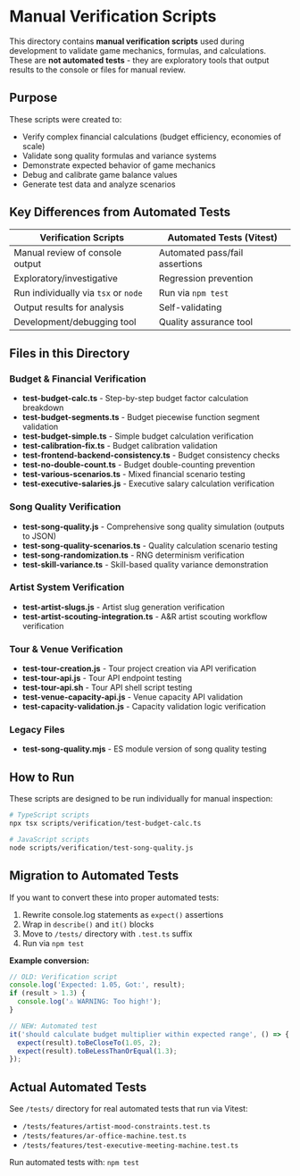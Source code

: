 # Manual Verification Scripts

This directory contains **manual verification scripts** used during development to validate game mechanics, formulas, and calculations. These are **not automated tests** - they are exploratory tools that output results to the console or files for manual review.

## Purpose

These scripts were created to:
- Verify complex financial calculations (budget efficiency, economies of scale)
- Validate song quality formulas and variance systems
- Demonstrate expected behavior of game mechanics
- Debug and calibrate game balance values
- Generate test data and analyze scenarios

## Key Differences from Automated Tests

| Verification Scripts | Automated Tests (Vitest) |
|---------------------|-------------------------|
| Manual review of console output | Automated pass/fail assertions |
| Exploratory/investigative | Regression prevention |
| Run individually via `tsx` or `node` | Run via `npm test` |
| Output results for analysis | Self-validating |
| Development/debugging tool | Quality assurance tool |

## Files in this Directory

### Budget & Financial Verification
- **test-budget-calc.ts** - Step-by-step budget factor calculation breakdown
- **test-budget-segments.ts** - Budget piecewise function segment validation
- **test-budget-simple.ts** - Simple budget calculation verification
- **test-calibration-fix.ts** - Budget calibration validation
- **test-frontend-backend-consistency.ts** - Budget consistency checks
- **test-no-double-count.ts** - Budget double-counting prevention
- **test-various-scenarios.ts** - Mixed financial scenario testing
- **test-executive-salaries.js** - Executive salary calculation verification

### Song Quality Verification
- **test-song-quality.js** - Comprehensive song quality simulation (outputs to JSON)
- **test-song-quality-scenarios.ts** - Quality calculation scenario testing
- **test-song-randomization.ts** - RNG determinism verification
- **test-skill-variance.ts** - Skill-based quality variance demonstration

### Artist System Verification
- **test-artist-slugs.js** - Artist slug generation verification
- **test-artist-scouting-integration.ts** - A&R artist scouting workflow verification

### Tour & Venue Verification
- **test-tour-creation.js** - Tour project creation via API verification
- **test-tour-api.js** - Tour API endpoint testing
- **test-tour-api.sh** - Tour API shell script testing
- **test-venue-capacity-api.js** - Venue capacity API validation
- **test-capacity-validation.js** - Capacity validation logic verification

### Legacy Files
- **test-song-quality.mjs** - ES module version of song quality testing

## How to Run

These scripts are designed to be run individually for manual inspection:

```bash
# TypeScript scripts
npx tsx scripts/verification/test-budget-calc.ts

# JavaScript scripts
node scripts/verification/test-song-quality.js
```

## Migration to Automated Tests

If you want to convert these into proper automated tests:

1. Rewrite console.log statements as `expect()` assertions
2. Wrap in `describe()` and `it()` blocks
3. Move to `/tests/` directory with `.test.ts` suffix
4. Run via `npm test`

**Example conversion:**

```typescript
// OLD: Verification script
console.log('Expected: 1.05, Got:', result);
if (result > 1.3) {
  console.log('⚠️ WARNING: Too high!');
}

// NEW: Automated test
it('should calculate budget multiplier within expected range', () => {
  expect(result).toBeCloseTo(1.05, 2);
  expect(result).toBeLessThanOrEqual(1.3);
});
```

## Actual Automated Tests

See `/tests/` directory for real automated tests that run via Vitest:
- `/tests/features/artist-mood-constraints.test.ts`
- `/tests/features/ar-office-machine.test.ts`
- `/tests/features/test-executive-meeting-machine.test.ts`

Run automated tests with: `npm test`
